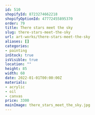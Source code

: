 ```yaml
---
id: 510
shopifyId: 8723274662218
shopifyOptionId: 47772455895370
order: 79
title: There stars meet the sky
slug: there-stars-meet-the-sky
url: art-works/there-stars-meet-the-sky
aliases: []
categories:
- painting
inStock: true
isVisible: true
location: ""
height: 85
width: 60
date: 2022-01-01T00:00:00Z
materials:
- acrylic
- oil
- canvas
price: 3300
mainImage: there_stars_meet_the_sky.jpg
---
```

